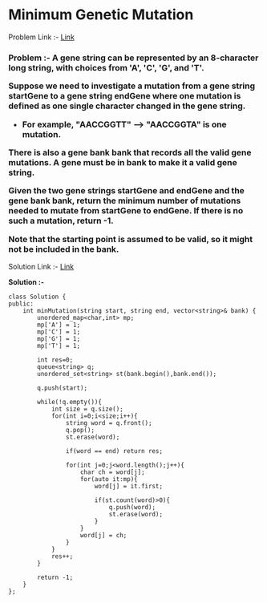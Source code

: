 # Minimum Genetic Mutation

Problem Link :- [Link](https://leetcode.com/problems/minimum-genetic-mutation/)

<h3>
Problem :- A gene string can be represented by an 8-character long string, with choices from 'A', 'C', 'G', and 'T'.

Suppose we need to investigate a mutation from a gene string startGene to a gene string endGene where one mutation is defined as one single character changed in the gene string.

  * For example, "AACCGGTT" --> "AACCGGTA" is one mutation.
  
There is also a gene bank bank that records all the valid gene mutations. A gene must be in bank to make it a valid gene string.

Given the two gene strings startGene and endGene and the gene bank bank, return the minimum number of mutations needed to mutate from startGene to endGene. If there is no such a mutation, return -1.

Note that the starting point is assumed to be valid, so it might not be included in the bank.
</h3>

Solution Link :- [Link](https://leetcode.com/problems/minimum-genetic-mutation/submissions/875916386/)

**Solution :-**
```
class Solution {
public:
    int minMutation(string start, string end, vector<string>& bank) {
        unordered_map<char,int> mp;
        mp['A'] = 1;
        mp['C'] = 1;
        mp['G'] = 1;
        mp['T'] = 1;
        
        int res=0;
        queue<string> q;
        unordered_set<string> st(bank.begin(),bank.end()); 
        
        q.push(start);
        
        while(!q.empty()){
            int size = q.size();
            for(int i=0;i<size;i++){
                string word = q.front();
                q.pop();
                st.erase(word);
                
                if(word == end) return res;
                
                for(int j=0;j<word.length();j++){
                    char ch = word[j];
                    for(auto it:mp){
                        word[j] = it.first;
                        
                        if(st.count(word)>0){
                            q.push(word);
                            st.erase(word);
                        }
                    }
                    word[j] = ch;
                }
            }
            res++;
        }
        
        return -1;
    }
};
```
